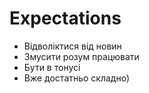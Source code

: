 # Expectations
- Відволіктися від новин
- Змусити розум працювати
- Бути в тонусі
- Вже достатньо складно)
